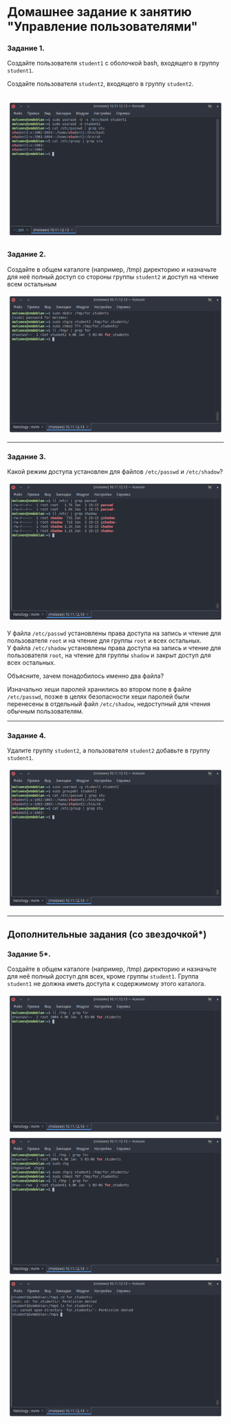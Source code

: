# Домашнее задание к занятию "Управление пользователями"

### Задание 1.

Создайте пользователя `student1` с оболочкой bash, входящего в группу `student1`.

Создайте пользователя `student2`, входящего в группу `student2`.

![](images/3-04/task_1.png "Результат")
------

### Задание 2.

Создайте в общем каталоге (например, /tmp) директорию и назначьте для неё полный доступ со стороны группы `student2` и доступ на чтение всем остальным

![](images/3-04/task_2.png "Результат")

------

### Задание 3.

Какой режим доступа установлен для файлов `/etc/passwd` и `/etc/shadow`?

![](images/3-04/task_3.png "Режимы доступа")

У файла `/etc/passwd` установлены права доступа на запись и чтение для пользователя `root` и на чтение для группы `root` и всех остальных.  
У файла `/etc/shadow` установлены права доступа на запись и чтение для пользователя `root`, на чтение для  группы `shadow` и закрыт доступ для всех остальных.  

Объясните, зачем понадобилось именно два файла?

Изначально хеши паролей хранились во втором поле в файле `/etc/passwd`, позже в целях безопасности хеши паролей были перенесены в отдельный файл `/etc/shadow`, недоступный для чтения обычным пользователям.

------

### Задание 4.

Удалите группу `student2`, а пользователя `student2` добавьте в группу `student1`.

![](images/3-04/task_4.png "Результат")

---

## Дополнительные задания (со звездочкой*)

### Задание 5*.

Создайте в общем каталоге (например, /tmp) директорию и назначьте для неё полный доступ для всех, кроме группы `student1`.  Группа `student1` не должна иметь доступа к содержимому этого каталога.

![](images/3-04/task_5_1.png "Результат")
![](images/3-04/task_5_2.png "Результат")
![](images/3-04/task_5_3.png "Результат")

